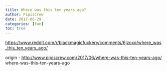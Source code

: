 ```yaml
---
title: Where was this ten years ago?
author: PipisCrew
date: 2017-06-29
categories: [fun]
toc: true
---
```


https://www.reddit.com/r/blackmagicfuckery/comments/6jzoxq/where_was_this_ten_years_ago/

origin - http://www.pipiscrew.com/2017/06/where-was-this-ten-years-ago/ where-was-this-ten-years-ago